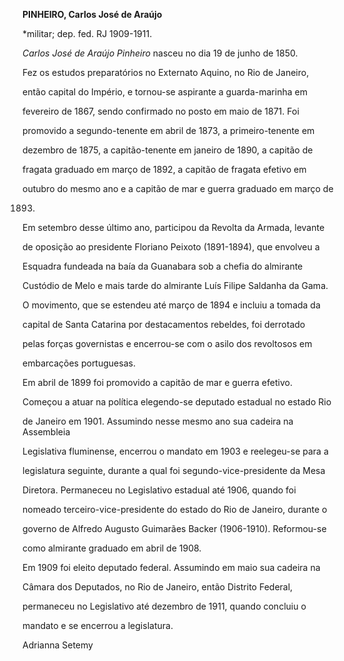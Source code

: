 **PINHEIRO, Carlos José de Araújo**



\*militar; dep. fed. RJ 1909-1911.



*Carlos José de Araújo Pinheiro* nasceu no dia 19 de junho de 1850.



Fez os estudos preparatórios no Externato Aquino, no Rio de Janeiro,

então capital do Império, e tornou-se aspirante a guarda-marinha em

fevereiro de 1867, sendo confirmado no posto em maio de 1871. Foi

promovido a segundo-tenente em abril de 1873, a primeiro-tenente em

dezembro de 1875, a capitão-tenente em janeiro de 1890, a capitão de

fragata graduado em março de 1892, a capitão de fragata efetivo em

outubro do mesmo ano e a capitão de mar e guerra graduado em março de

1893.



Em setembro desse último ano, participou da Revolta da Armada, levante

de oposição ao presidente Floriano Peixoto (1891-1894), que envolveu a

Esquadra fundeada na baía da Guanabara sob a chefia do almirante

Custódio de Melo e mais tarde do almirante Luís Filipe Saldanha da Gama.

O movimento, que se estendeu até março de 1894 e incluiu a tomada da

capital de Santa Catarina por destacamentos rebeldes, foi derrotado

pelas forças governistas e encerrou-se com o asilo dos revoltosos em

embarcações portuguesas.



Em abril de 1899 foi promovido a capitão de mar e guerra efetivo.

Começou a atuar na política elegendo-se deputado estadual no estado Rio

de Janeiro em 1901. Assumindo nesse mesmo ano sua cadeira na Assembleia

Legislativa fluminense, encerrou o mandato em 1903 e reelegeu-se para a

legislatura seguinte, durante a qual foi segundo-vice-presidente da Mesa

Diretora. Permaneceu no Legislativo estadual até 1906, quando foi

nomeado terceiro-vice-presidente do estado do Rio de Janeiro, durante o

governo de Alfredo Augusto Guimarães Backer (1906-1910). Reformou-se

como almirante graduado em abril de 1908.



Em 1909 foi eleito deputado federal. Assumindo em maio sua cadeira na

Câmara dos Deputados, no Rio de Janeiro, então Distrito Federal,

permaneceu no Legislativo até dezembro de 1911, quando concluiu o

mandato e se encerrou a legislatura.



Adrianna Setemy



